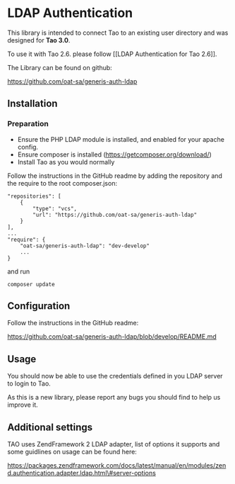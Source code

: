 <!--
author:
    - 'Ihor Siroshtan'
created_at: '2015-02-04 14:36:01'
updated_at: '2015-12-17 15:52:16'
tags:
    - 'Users Management Model'
-->

LDAP Authentication
===================

This library is intended to connect Tao to an existing user directory and was designed for **Tao 3.0**.

To use it with Tao 2.6. please follow [[LDAP Authentication for Tao 2.6]].

The Library can be found on github:

https://github.com/oat-sa/generis-auth-ldap

Installation
------------

### Preparation

-   Ensure the PHP LDAP module is installed, and enabled for your apache config.
-   Ensure composer is installed (https://getcomposer.org/download/)
-   Install Tao as you would normally

Follow the instructions in the GitHub readme by adding the repository and the require to the root composer.json:

    "repositories": [
        {
            "type": "vcs",
            "url": "https://github.com/oat-sa/generis-auth-ldap"
        }
    ],
    ...
    "require": {
        "oat-sa/generis-auth-ldap": "dev-develop"
        ...
    }

and run

    composer update

Configuration
-------------

Follow the instructions in the GitHub readme:

https://github.com/oat-sa/generis-auth-ldap/blob/develop/README.md

Usage
-----

You should now be able to use the credentials defined in you LDAP server to login to Tao.

As this is a new library, please report any bugs you should find to help us improve it.

Additional settings
-------------------

TAO uses ZendFramework 2 LDAP adapter, list of options it supports and some guidlines on usage can be found here:

https://packages.zendframework.com/docs/latest/manual/en/modules/zend.authentication.adapter.ldap.html\#server-options



